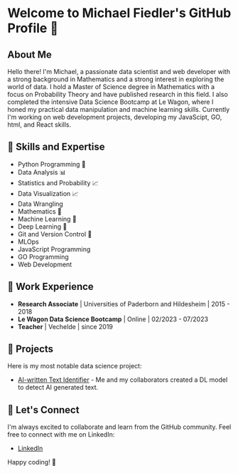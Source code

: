 # Welcome to Michael Fiedler's GitHub Profile 👋

## About Me

Hello there! I'm Michael, a passionate data scientist and web developer with a strong background in Mathematics and a strong interest in exploring the world of data. I hold a Master of Science degree in Mathematics with a focus on Probability Theory and have published research in this field. I also completed the intensive Data Science Bootcamp at Le Wagon, where I honed my practical data manipulation and machine learning skills. Currently I'm working on web development projects, developing my JavaScipt, GO, html, and React skills.

## 🚀 Skills and Expertise

- Python Programming 🐍
- Data Analysis 📊
- Statistics and Probability 📈
- Data Visualization 📈
- Data Wrangling
- Mathematics 🧮
- Machine Learning 🤖
- Deep Learning 🤖
- Git and Version Control 🌳
- MLOps
- JavaScript Programming
- GO Programming
- Web Development

## 💼 Work Experience

- **Research Associate** | Universities of Paderborn and Hildesheim | 2015 - 2018
- **Le Wagon Data Science Bootcamp** | Online | 02/2023 - 07/2023
- **Teacher** | Vechelde | since 2019

## 🌱 Projects

Here is my most notable data science project:

- [AI-written Text Identifier](https://github.com/michafdlr/AI_written_text_identifier) - Me and my collaborators created a DL model to detect AI generated text.


## 🔗 Let's Connect

I'm always excited to collaborate and learn from the GitHub community. Feel free to connect with me on LinkedIn:

- [LinkedIn](https://www.linkedin.com/in/michael-f-863673260/)

Happy coding! 🚀
